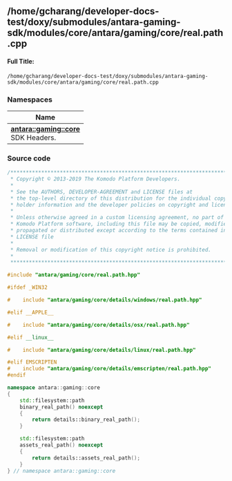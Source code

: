 

## /home/gcharang/developer-docs-test/doxy/submodules/antara-gaming-sdk/modules/core/antara/gaming/core/real.path.cpp

#### Full Title:
```
/home/gcharang/developer-docs-test/doxy/submodules/antara-gaming-sdk/modules/core/antara/gaming/core/real.path.cpp
```







### Namespaces

| Name           |
| -------------- |
| **[antara::gaming::core](Namespaces/namespaceantara_1_1gaming_1_1core.md)** <br>SDK Headers.  |
















### Source code

```cpp
/******************************************************************************
 * Copyright © 2013-2019 The Komodo Platform Developers.                      *
 *                                                                            *
 * See the AUTHORS, DEVELOPER-AGREEMENT and LICENSE files at                  *
 * the top-level directory of this distribution for the individual copyright  *
 * holder information and the developer policies on copyright and licensing.  *
 *                                                                            *
 * Unless otherwise agreed in a custom licensing agreement, no part of the    *
 * Komodo Platform software, including this file may be copied, modified,     *
 * propagated or distributed except according to the terms contained in the   *
 * LICENSE file                                                               *
 *                                                                            *
 * Removal or modification of this copyright notice is prohibited.            *
 *                                                                            *
 ******************************************************************************/

#include "antara/gaming/core/real.path.hpp"

#ifdef _WIN32

#    include "antara/gaming/core/details/windows/real.path.hpp"

#elif __APPLE__

#    include "antara/gaming/core/details/osx/real.path.hpp"

#elif __linux__

#    include "antara/gaming/core/details/linux/real.path.hpp"

#elif EMSCRIPTEN
#    include "antara/gaming/core/details/emscripten/real.path.hpp"
#endif

namespace antara::gaming::core
{
    std::filesystem::path
    binary_real_path() noexcept
    {
        return details::binary_real_path();
    }

    std::filesystem::path
    assets_real_path() noexcept
    {
        return details::assets_real_path();
    }
} // namespace antara::gaming::core
```




